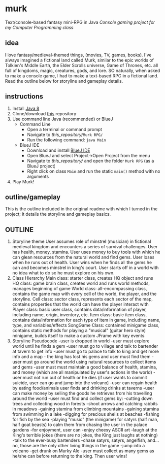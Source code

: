 # murk
Text/console-based fantasy mini-RPG in Java
*Console gaming project for my Computer Programming class*

## idea
I love fantasy/medieval-themed things, (movies, TV, games, books). I've always imagined a fictional land called Murk, similar to the epic worlds of Tolkien's Middle Earth, the Elder Scrolls universe, Game of Thrones, etc. all full of kingdoms, magic, creatures, gods, and lore. SO naturally, when asked to make a console game, I had to make a text-based RPG in a fictional land. Read the outline below for storyline and gameplay details.

## instructions
 1. Install [Java 8](http://www.oracle.com/technetwork/java/javase/downloads/index.html)
 2. Clone/download [this](https://github.com/anuvgupta/murk) repository
 3. Use command line Java (recommended) or BlueJ
    - Command Line
        - Open a terminal or command prompt
        - Navigate to *this_repository/*`Murk RPG/`
        - Run the following command: `java Main`
    - BlueJ IDE
        - Download and install [BlueJ IDE](http://www.bluej.org/)
        - Open BlueJ and select Project->Open Project from the menu
        - Navigate to *this_repository/* and open the folder `Murk RPG` (as a BlueJ project)
        - Right click on class `Main` and run the static `main()` method with no arguments
 4. Play Murk!

## outline/gameplay
This is the outline included in the original readme with which I turned in the project; it details the storyline and gameplay basics.

OUTLINE
-------
1. Storyline theme
    User assumes role of minstrel (musician) in fictional medieval kingdom
    and encounters a series of survival challenges. User has health, money, stamina.
    User uses money to buy tools with which he can glean resources from the natural
    world and find gems. User loses when he runs out of health. User wins when he finds
    all the gems he can and becomes minstrel in king's court. User starts off in a world with
    no idea what to do so he must explore on his own.
2. Class Hierarchy
    Main class: starter class, creates HQ object and runs
        HQ class: game brain class, creates world and runs world methods, manages beginning of game
        World class: all-encompassing class, contains the game map with every cell of the world, the player, and the storyline.
            Cell class: sector class, represents each sector of the map, contains properties that the world can have the player interact with
            Player class: basic user class, contains data/information of player, including name, origin, inventory, etc.
                Item class: basic item class, contains data/information for each type of item in game, including name, type, and variables/effects
            SongGame Class: contained minigame class, contains static methods for playing a "musical" (guitar hero style) minigame, builds itself to make a custom JFrame with key events
3. Storyline Pseudocode
    -user is dropped in world
    -user must explore world until he finds a gem
    -user must go to village and talk to bartender at tavern to get info
    -user must go to palace to talk to king and get more info and a map - the king has lost his gems and user must find them
    -user must go around the world using natural resources to collect items and gems
        -user must must maintain a good balance of health, stamina, and money
            (which are all manipulated by user's actions in the world)
            -user must not run out of health or he dies
            (if user wants to commit suicide, user can go and jump into the volcano)
            -user can regain health by eating food/animals user finds and drinking drinks at taverns
            -user can make money by selling the goods he retrieves from his travelling around the world
            -user must find and collect gems by:
                -cutting down trees and collecting wood in forests
                -shoot arrows and catching rabbits in meadows
                -gaining stamina from climbing mountains
                -gaining stamina from swimming in a lake
                -digging for precious shells at beaches
                -fishing for fish by the sea
                -playing "music" (the minigame) for satyrs (half man, half goat beasts) to calm them from chasing the user in the palace gardens
            -for enjoyment, user can
                -enjoy cheesy ASCII art
                -laugh at the King's terrible jokes (there are no jokes, the King just laughs at nothing)
                -talk to the ever-busy bartenders
                -chase satyrs, satyrs, angelfish, and... no, those are the only other living things in the game
                -jump into a volcano
                -get drunk on Murky Ale
    -user must collect as many gems as he/she can before returning to the king.
        Then user wins!
